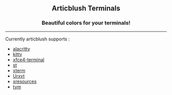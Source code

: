 <h2 align="center">Articblush Terminals</h2> 
 <h3 align="center">Beautiful colors for your terminals!</h3>
 
 ----
 
Currently articblush supports :
- [alacritty](https://github.com/articblush/articblush-terminals/blob/main/alacritty/alacritty.yml)
- [kitty](https://github.com/articblush/articblush-terminals/blob/main/kitty/colors.conf)
- [xfce4-terminal](https://github.com/articblush/articblush-terminals/blob/main/terminal/terminalrc)
- [st](https://github.com/articblush/articblush-terminals/blob/main/st/xresources) 
- [xterm](https://github.com/articblush/articblush-terminals/blob/main/xresources/xresources) 
- [Urxvt](https://github.com/articblush/articblush-terminals/blob/main/xresources/xresources) 
- [xresources](https://github.com/articblush/articblush-terminals/blob/main/xresources/xresources)
- [tym](https://github.com/articblush/articblush-terminals/blob/main/tym/theme.lua)
